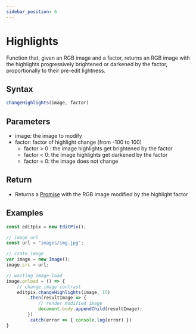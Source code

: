 ```yaml
---
sidebar_position: 6
---
```


# Highlights

Function that, given an RGB image and a factor, returns an RGB image with the highlights progressively brightened or darkened by the factor, proportionally to their pre-edit lightness.

## Syntax

```jsx
changeHighlights(image, factor)
```

## Parameters

- image: the image to modify
- factor: factor of highlight change (from -100 to 100)
    - factor > 0 : the image highlights get brightened by the factor
    - factor < 0: the image highlights get darkened by the factor
    - factor = 0: the image does not change

## Return

- Returns a [Promise](https://developer.mozilla.org/en-US/docs/Web/JavaScript/Reference/Global_Objects/Promise) with the RGB image modified  by the highlight factor

## Examples

```jsx
const editpix = new EditPix();

// image url
const url = "images/img.jpg";

// crate image
var image = new Image();
image.src = url;

// waiting image load
image.onload = () => {
    // change image contrast
    editpix.changeHighlights(image, 15)
        .then(resultImage => {
            // render modified image
            document.body.appendChild(resultImage);
        })
        .catch(error => { console.log(error) })
}
```